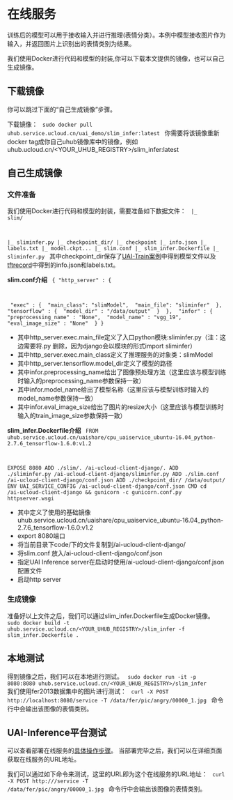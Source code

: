 

# 在线服务
训练后的模型可以用于接收输入并进行推理(表情分类）。本例中模型接收图片作为输入，并返回图片上识别出的表情类别为结果。

我们使用Docker进行代码和模型的封装,你可以下载本文提供的镜像，也可以自己生成镜像。

## 下载镜像
你可以跳过下面的“自己生成镜像”步骤。

下载镜像：
<code>
sudo docker pull uhub.service.ucloud.cn/uai_demo/slim_infer:latest
</code>
你需要将该镜像重新docker tag成你自己uhub镜像库中的镜像，例如uhub.ucloud.cn/<YOUR\_UHUB\_REGISTRY>/slim_infer:latest

## 自己生成镜像

### 文件准备
我们使用Docker进行代码和模型的封装，需要准备如下数据文件：
<code>
|_ slim/

|_ sliminfer.py
|_ checkpoint_dir/
   |_ checkpoint 
   |_ info.json
   |_ labels.txt
   |_ model.ckpt...
|_ slim.conf
|_ slim_infer.Dockerfile
|_ sliminfer.py
</code>
其中checkpoint_dir保存了[UAI-Train案例](uai-train/cases/slim/train)中得到模型文件以及[tftrecord](uai-train/cases/slim/tfrecord)中得到的info.json和labels.txt。

**slim.conf介绍**
<code>
{
        "http_server" : {

​                "exec" : {
​                        "main_class": "slimModel",
​                        "main_file": "sliminfer"
​                },
​                "tensorflow" : {
​                        "model_dir" : "/data/output"
​                }
​        },
​       "infor" : {
​          "preprocessing_name" : "None",
​          "model_name" : "vgg_19",
​          "eval_image_size" : "None"
​        }
}
</code>

  * 其中http\_server.exec.main\_file定义了入口python模块:sliminfer.py（注：这边需要将.py 删除，因为django会以模块的形式import sliminfer）
  * 其中http\_server.exec.main\_class定义了推理服务的对象类：slimModel 
  * 其中http\_server.tensorflow.model\_dir定义了模型的路径 
  * 其中infor.preprocessing\_name给出了图像预处理方法（这里应该与模型训练时输入的preprocessing_name参数保持一致）
  * 其中infor.model\_name给出了模型名称（这里应该与模型训练时输入的model\_name参数保持一致）
  * 其中infor.eval\_image\_size给出了图片的resize大小（这里应该与模型训练时输入的train\_image\_size参数保持一致）

**slim\_infer.Dockerfile介绍**
<code>
FROM uhub.service.ucloud.cn/uaishare/cpu_uaiservice_ubuntu-16.04_python-2.7.6_tensorflow-1.6.0:v1.2

EXPOSE 8080
ADD ./slim/. /ai-ucloud-client-django/.
ADD ./sliminfer.py /ai-ucloud-client-django/sliminfer.py
ADD ./slim.conf  /ai-ucloud-client-django/conf.json
ADD ./checkpoint_dir/ /data/output/
ENV UAI_SERVICE_CONFIG /ai-ucloud-client-django/conf.json
CMD cd /ai-ucloud-client-django && gunicorn -c gunicorn.conf.py httpserver.wsgi
</code>
  * 其中定义了使用的基础镜像uhub.service.ucloud.cn/uaishare/cpu\_uaiservice\_ubuntu-16.04\_python-2.7.6\_tensorflow-1.6.0:v1.2
  * export 8080端口
  * 将当前目录下code/下的文件复制到/ai-ucloud-client-django/
  * 将slim.conf 放入/ai-ucloud-client-django/conf.json
  * 指定UAI Inference server在启动时使用/ai-ucloud-client-django/conf.json 配置文件
  * 启动http server

### 生成镜像
准备好以上文件之后，我们可以通过slim\_infer.Dockerfile生成Docker镜像。
<code>
sudo docker build -t uhub.service.ucloud.cn/<YOUR_UHUB_REGISTRY>/slim_infer -f slim_infer.Dockerfile .
</code>

## 本地测试
得到镜像之后，我们可以在本地进行测试。
<code>
sudo docker run -it -p 8080:8080 uhub.service.ucloud.cn/<YOUR_UHUB_REGISTRY>/slim_infer
</code>
我们使用fer2013数据集中的图片进行测试：
<code>
curl -X POST http://localhost:8080/service -T /data/fer/pic/angry/00000_1.jpg
</code>
命令行中会输出该图像的表情类别。

## UAI-Inference平台测试
可以查看部署在线服务的[具体操作步骤](uai-inference/tutorial/tf-mnist/gpu-inference)。
当部署完毕之后，我们可以在详细页面获取在线服务的URL地址。

我们可以通过如下命令来测试，这里的URL即为这个在线服务的URL地址：
<code>
curl -X POST http://<URL>/service -T /data/fer/pic/angry/00000_1.jpg
</code>
命令行中会输出该图像的表情类别。

